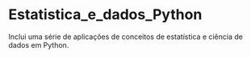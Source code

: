 # Estatistica_e_dados_Python

Inclui uma série de aplicações de conceitos de estatística e ciência de dados em Python.

